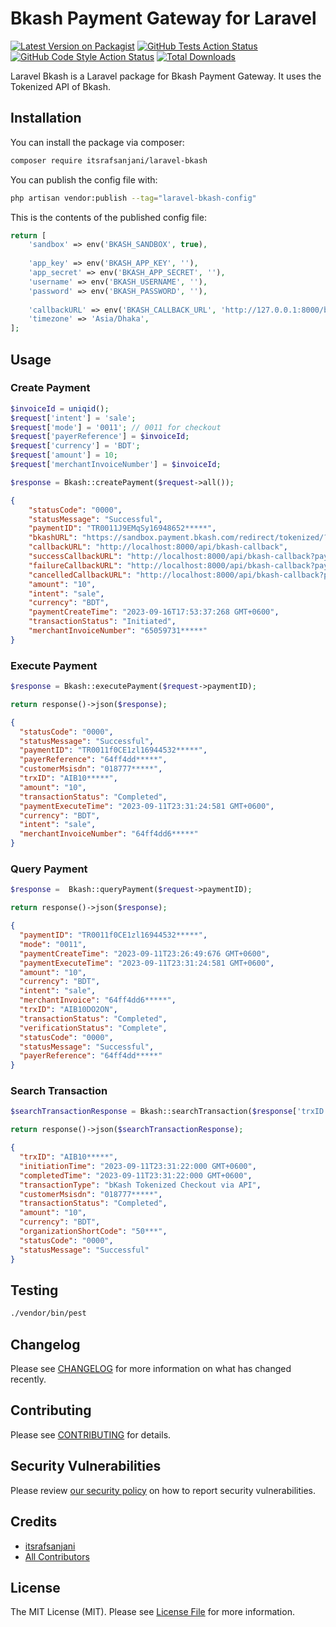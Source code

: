# Bkash Payment Gateway for Laravel

[![Latest Version on Packagist](https://img.shields.io/packagist/v/itsrafsanjani/laravel-bkash.svg?style=flat-square)](https://packagist.org/packages/itsrafsanjani/laravel-bkash)
[![GitHub Tests Action Status](https://img.shields.io/github/actions/workflow/status/itsrafsanjani/laravel-bkash/run-tests.yml?branch=main&label=tests&style=flat-square)](https://github.com/itsrafsanjani/laravel-bkash/actions?query=workflow%3Arun-tests+branch%3Amain)
[![GitHub Code Style Action Status](https://img.shields.io/github/actions/workflow/status/itsrafsanjani/laravel-bkash/fix-php-code-style-issues.yml?branch=main&label=code%20style&style=flat-square)](https://github.com/itsrafsanjani/laravel-bkash/actions?query=workflow%3A"Fix+PHP+code+style+issues"+branch%3Amain)
[![Total Downloads](https://img.shields.io/packagist/dt/itsrafsanjani/laravel-bkash.svg?style=flat-square)](https://packagist.org/packages/itsrafsanjani/laravel-bkash)

Laravel Bkash is a Laravel package for Bkash Payment Gateway. It uses the Tokenized API of Bkash.
## Installation

You can install the package via composer:

```bash
composer require itsrafsanjani/laravel-bkash
```

You can publish the config file with:

```bash
php artisan vendor:publish --tag="laravel-bkash-config"
```

This is the contents of the published config file:

```php
return [
    'sandbox' => env('BKASH_SANDBOX', true),
    
    'app_key' => env('BKASH_APP_KEY', ''),
    'app_secret' => env('BKASH_APP_SECRET', ''),
    'username' => env('BKASH_USERNAME', ''),
    'password' => env('BKASH_PASSWORD', ''),
    
    'callbackURL' => env('BKASH_CALLBACK_URL', 'http://127.0.0.1:8000/bkash/callback'),
    'timezone' => 'Asia/Dhaka',
];
```

## Usage

### Create Payment
```php
$invoiceId = uniqid();
$request['intent'] = 'sale';
$request['mode'] = '0011'; // 0011 for checkout
$request['payerReference'] = $invoiceId;
$request['currency'] = 'BDT';
$request['amount'] = 10;
$request['merchantInvoiceNumber'] = $invoiceId;

$response = Bkash::createPayment($request->all());
```
```json
{
    "statusCode": "0000",
    "statusMessage": "Successful",
    "paymentID": "TR0011J9EMqSy16948652*****",
    "bkashURL": "https://sandbox.payment.bkash.com/redirect/tokenized/?paymentID=TR0011J9EMqSy16948652*****&hash=4kRP(RZBQ8Xn15a_0x4gW79V0EUZoaJJJv!UJmd10(s1Cl3ciz8aolIOsQ!3vlOno*vkq3jO-76BCoN7f4c8Zfykw1vaPsarABG21694865217269&mode=0011&apiVersion=v1.2.0-beta",
    "callbackURL": "http://localhost:8000/api/bkash-callback",
    "successCallbackURL": "http://localhost:8000/api/bkash-callback?paymentID=TR0011J9EMqSy16948652*****&status=success",
    "failureCallbackURL": "http://localhost:8000/api/bkash-callback?paymentID=TR0011J9EMqSy16948652*****&status=failure",
    "cancelledCallbackURL": "http://localhost:8000/api/bkash-callback?paymentID=TR0011J9EMqSy16948652*****&status=cancel",
    "amount": "10",
    "intent": "sale",
    "currency": "BDT",
    "paymentCreateTime": "2023-09-16T17:53:37:268 GMT+0600",
    "transactionStatus": "Initiated",
    "merchantInvoiceNumber": "65059731*****"
}
```
### Execute Payment
```php
$response = Bkash::executePayment($request->paymentID);

return response()->json($response);
```
```json
{
  "statusCode": "0000",
  "statusMessage": "Successful",
  "paymentID": "TR0011f0CE1zl16944532*****",
  "payerReference": "64ff4dd*****",
  "customerMsisdn": "018777*****",
  "trxID": "AIB10*****",
  "amount": "10",
  "transactionStatus": "Completed",
  "paymentExecuteTime": "2023-09-11T23:31:24:581 GMT+0600",
  "currency": "BDT",
  "intent": "sale",
  "merchantInvoiceNumber": "64ff4dd6*****"
}
```
### Query Payment
```php
$response =  Bkash::queryPayment($request->paymentID);

return response()->json($response);
```
```json
{
  "paymentID": "TR0011f0CE1zl16944532*****",
  "mode": "0011",
  "paymentCreateTime": "2023-09-11T23:26:49:676 GMT+0600",
  "paymentExecuteTime": "2023-09-11T23:31:24:581 GMT+0600",
  "amount": "10",
  "currency": "BDT",
  "intent": "sale",
  "merchantInvoice": "64ff4dd6*****",
  "trxID": "AIB10DO2ON",
  "transactionStatus": "Completed",
  "verificationStatus": "Complete",
  "statusCode": "0000",
  "statusMessage": "Successful",
  "payerReference": "64ff4dd*****"
}
```
### Search Transaction
```php
$searchTransactionResponse = Bkash::searchTransaction($response['trxID']);

return response()->json($searchTransactionResponse);
```
```json
{
  "trxID": "AIB10*****",
  "initiationTime": "2023-09-11T23:31:22:000 GMT+0600",
  "completedTime": "2023-09-11T23:31:22:000 GMT+0600",
  "transactionType": "bKash Tokenized Checkout via API",
  "customerMsisdn": "018777*****",
  "transactionStatus": "Completed",
  "amount": "10",
  "currency": "BDT",
  "organizationShortCode": "50***",
  "statusCode": "0000",
  "statusMessage": "Successful"
}
```

## Testing

```bash
./vendor/bin/pest
```

## Changelog

Please see [CHANGELOG](CHANGELOG.md) for more information on what has changed recently.

## Contributing

Please see [CONTRIBUTING](CONTRIBUTING.md) for details.

## Security Vulnerabilities

Please review [our security policy](../../security/policy) on how to report security vulnerabilities.

## Credits

- [itsrafsanjani](https://github.com/itsrafsanjani)
- [All Contributors](../../contributors)

## License

The MIT License (MIT). Please see [License File](LICENSE.md) for more information.
